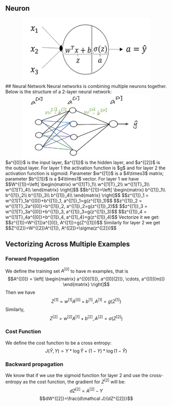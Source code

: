 <!-- <head>
    <script src="https://cdn.mathjax.org/mathjax/latest/MathJax.js?config=TeX-AMS-MML_HTMLorMML" type="text/javascript"></script>
    <script type="text/x-mathjax-config">
        MathJax.Hub.Config({
            tex2jax: {
            skipTags: ['script', 'noscript', 'style', 'textarea', 'pre'],
            inlineMath: [['$','$']]
            }
        });
    </script>
</head> -->
## Neuron
<div align=center>
<img width="400" height="200" src="https://raw.githubusercontent.com/SharynHu/picBed/master/65E72571-A911-4B44-8ED5-CC45183AC035.png"></img>
</div>
## Neural Network
Neural networks is combining multiple neurons together.
Below is the structure of a 2-layer neural network:
<div align=center>
<img width="400" height="200" src="https://raw.githubusercontent.com/SharynHu/picBed/master/B27A7ABB-D0F1-4953-93B2-8342635D7177.png"></img>
</div>
$a^{[0]}$ is the input layer, $a^{[1]}$ is the hidden layer, and $a^{[2]}$ is the output layer. For layer 1 the activation function is $g$ and for layer 2 the activation function is sigmoid. Parameter $w^{[1]}$ is a $4\times3$ matrix; parameter $b^{[1]}$ is a $4\times1$ vector.
For layer 1 we have
$$W^{[1]}=\left[
\begin{matrix}
w^{[1]T}_1\\
w^{[1]T}_2\\
w^{[1]T}_3\\
w^{[1]T}_4\\
\end{matrix}
\right]$$
$$b^{[1]}=\left[
\begin{matrix}
b^{[1]}_1\\
b^{[1]}_2\\
b^{[1]}_3\\
b^{[1]}_4\\
\end{matrix}
\right]$$
$$z^{[1]}_1 = w^{[1]T}_1a^{[0]}+b^{[1]}_1, a^{[1]}_1=g(z^{[1]}_1)$$
$$z^{[1]}_2 = w^{[1]T}_2a^{[0]}+b^{[1]}_2, a^{[1]}_2=g(z^{[1]}_2)$$
$$z^{[1]}_3 = w^{[1]T}_3a^{[0]}+b^{[1]}_3, a^{[1]}_3=g(z^{[1]}_3)$$
$$z^{[1]}_4 = w^{[1]T}_4a^{[0]}+b^{[1]}_4, a^{[1]_4}=g(z^{[1]}_4)$$
Vectorize it we get:
$$z^{[1]}=W^{[1]}a^{[0]}, A^{[1]}=g(Z^{[1]})$$
Similarly for layer 2 we get
$$Z^{[2]}=W^{[2]}A^{[1]}, A^{[2]}=\sigma(z^{[2]})$$

## Vectorizing Across Multiple Examples
### Forward  Propagation
We define the training set $A^{[0]}$ to have m examples, that is
$$A^{[0]} = \left[
\begin{matrix}
a^{[0](1)]}, a^{[0](2)]}, \cdots, a^{[0](m)]}
\end{matrix}
\right]$$
Then we have 
$$Z^{[1]}=w^{[1]}A^{[0]}+b^{[1]}, A^{[1]}=g(Z^{[1]})$$
Similarly, 
$$Z^{[2]}=w^{[2]}A^{[1]}+b^{[2]}, A^{[2]}=\sigma(Z^{[2]})$$
### Cost Function
We define the cost function to be a cross entropy:
$$J(\hat Y, Y) = Y*\log\hat Y+(1-Y)*\log(1-\hat Y)$$

### Backward propagation
We know that if we use the sigmoid function for layer 2 and use the cross-entropy as the cost function, the gradient for $Z^{[2]}$ will be:
$$dZ^{[2]}=A^{[2]}-Y$$
$$dW^{[2]}=\frac{d\mathcal J}{dZ^{[2]}}$$
